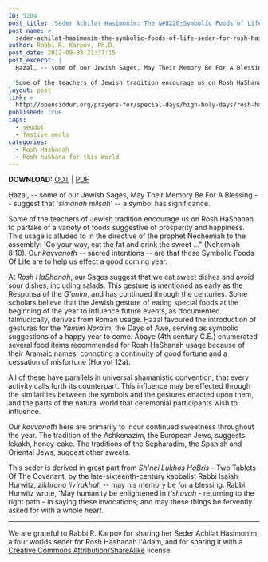 ```yaml
---
ID: 5204
post_title: 'Seder Achilat Hasimonim: The &#8220;Symbolic Foods of Life&#8221; Seder for Rosh Hashanah'
post_name: >
  seder-achilat-hasimonim-the-symbolic-foods-of-life-seder-for-rosh-hashanah
author: Rabbi R. Karpov, Ph.D.
post_date: 2012-09-03 21:37:15
post_excerpt: |
  Ḥazal, -- some of our Jewish Sages, May Their Memory Be For A Blessing -- suggest that '<em>simanah milsah</em>' -- a symbol has significance.
  
  Some of the teachers of Jewish tradition encourage us on Rosh HaShanah to partake of a variety of foods suggestive of prosperity and happiness. This usage is alluded to in the directive of the prophet Nechemiah to the assembly: 'Go your way, eat the fat and drink the sweet ..." (Nechemiah 8:10). Our <em>kavvanoth</em> -- sacred intentions -- are that these Symbolic Foods Of Life are to help us effect a good coming year.
layout: post
link: >
  http://opensiddur.org/prayers-for/special-days/high-holy-days/rosh-hashanah/seder-achilat-hasimonim-the-symbolic-foods-of-life-seder-for-rosh-hashanah/
published: true
tags:
  - seudot
  - festive meals
categories:
  - Rosh Hashanah
  - Rosh haShana for this World
---
```

<div class="english">
<strong>DOWNLOAD:</strong> <a href="http://opensiddur.org/wp-content/uploads/2012/09/Rabbi-R-Karpov-Seder-Achilath-HaSimonim-for-Rosh-Hashana-5773.odt">ODT</a> | <a href="http://opensiddur.org/wp-content/uploads/2012/09/Rabbi-R-Karpov-Seder-Achilath-HaSimonim-for-Rosh-Hashana-5773.pdf">PDF</a>

Ḥazal, -- some of our Jewish Sages, May Their Memory Be For A Blessing -- suggest that '<em>simanah milsah</em>' -- a symbol has significance.

Some of the teachers of Jewish tradition encourage us on Rosh HaShanah to partake of a variety of foods suggestive of prosperity and happiness. This usage is alluded to in the directive of the prophet Nechemiah to the assembly: 'Go your way, eat the fat and drink the sweet ..." (Nehemiah 8:10). Our <em>kavvanoth</em> -- sacred intentions -- are that these Symbolic Foods Of Life are to help us effect a good coming year.

At <em>Rosh HaShanah</em>, our Sages suggest that we eat sweet dishes and avoid sour dishes, including salads. This gesture is mentioned as early as the Responsa of the <em>G'onim</em>, and has continued through the centuries. Some scholars believe that the Jewish gesture of eating special foods at the beginning of the year to influence future events, as documented talmudically, derives from Roman usage. Ḥazal favoured the introduction of gestures for the <em>Yamim Noraim</em>, the Days of Awe, serving as symbolic suggestions of a happy year to come. Abaye (4th century C.E.) enumerated several food items recommended for Rosh HaShanah usage because of their Aramaic names' connoting a continuity of good fortune and a cessation of misfortune (Horyot 12a).

All of these have parallels in universal shamanistic convention, that every activity calls forth its counterpart. This influence may be effected through the similarities between the symbols and the gestures enacted upon them, and the parts of the natural world that ceremonial participants wish to influence.

Our <em>kavvanoth</em> here are primarily to incur continued sweetness throughout the year. The tradition of the Ashkenazim, the European Jews, suggests lekakh, honey-cake. The traditions of the Sepharadim, the Spanish and Oriental Jews, suggest other sweets.

This seder is derived in great part from <em>Sh'nei Lukhos HaBris</em> - Two Tablets Of The Covenant, by the late-sixteenth-century kabbalist Rabbi Isaiah Hurwitz, <em>zikhrono liv'rakhah</em> -- may his memory be for a blessing. Rabbi Hurwitz wrote, 'May humanity be enlightened in <em>t'shuvah</em> - returning to the right path - in saying these invocations; and may these things be fervently asked for with a whole heart.'
</div>

<hr />

We are grateful to Rabbi R. Karpov for sharing her Seder Achilat Hasimonim, a four worlds seder for Rosh Hashanah l'Adam, and for sharing it with a <a href="http://creativecommons.org/licenses/by-sa/3.0/">Creative Commons Attribution/ShareAlike</a> license.